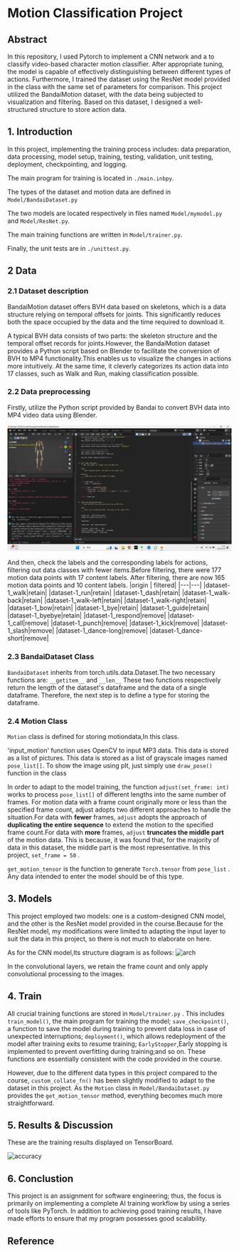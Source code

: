 # Motion Classification Project

## Abstract
In this repository, I used Pytorch to implement a CNN network and a to classify video-based character motion classifier. After appropriate tuning, the model is capable of effectively distinguishing between different types of actions. Furthermore, I trained the dataset using the ResNet model provided in the class with the same set of parameters for comparison. This project utilized the BandaiMotion dataset, with the data being subjected to visualization and filtering. Based on this dataset, I designed a well-structured structure to store action data.

## 1. Introduction

In this project, implementing the training process includes: data preparation, data processing, model setup, training, testing, validation, unit testing, deployment, checkpointing, and logging.

The main program for training is located in ```./main.inbpy```.

The types of the dataset and motion data are defined in ```Model/BandaiDataset.py```

The two models are located respectively in files named ```Model/mymodel.py``` and ```Model/ResNet.py```.

The main training functions are written in ```Model/trainer.py```.

Finally, the unit tests are in ```./unittest.py```.




## 2 Data
### 2.1 Dataset description
 BandaiMotion dataset offers BVH data based on skeletons, which is a data structure relying on temporal offsets for joints. This significantly reduces both the space occupied by the data and the time required to download it.

A typical BVH data consists of two parts: the skeleton structure and the temporal offset records for joints.However, the BandaiMotion dataset provides a Python script based on Blender to facilitate the conversion of BVH to MP4 functionality.This enables us to visualize the changes in actions more intuitively. At the same time, it cleverly categorizes its action data into 17 classes, such as Walk and Run, making classification possible.

### 2.2 Data preprocessing
Firstly, utilize the Python script provided by Bandai to convert BVH data into MP4 video data using Blender.

![processing](./img/blender.png)

And then, check the labels and the corresponding labels for actions, filtering out data classes with fewer items.Before filtering, there were 177 motion data points with 17 content labels. After filtering, there are now 165 motion data points and 10 content labels.
|origin  | filtered|
|---|---|
|dataset-1_walk|retain|
|dataset-1_run|retain|
|dataset-1_dash|retain|
|dataset-1_walk-back|retain|
|dataset-1_walk-left|retain|
|dataset-1_walk-right|retain|
|dataset-1_bow|retain|
|dataset-1_bye|retain|
|dataset-1_guide|retain|
|dataset-1_byebye|retain|
|dataset-1_respond|remove|
|dataset-1_call|remove|
|dataset-1_punch|remove|
|dataset-1_kick|remove|
|dataset-1_slash|remove|
|dataset-1_dance-long|remove|
|dataset-1_dance-short|remove|

### 2.3 BandaiDataset Class

```BandaiDataset``` inherits from torch.utils.data.Dataset.The two necessary functions are: ```__getitem__``` and ```__len__``` These two functions respectively return the length of the dataset's dataframe and the data of a single dataframe. Therefore, the next step is to define a type for storing the dataframe.

### 2.4 Motion Class

```Motion``` class is defined for storing motiondata,In this class.

'input_motion' function uses OpenCV to input MP3 data. This data is stored as a list of pictures. This data is stored as a list of grayscale images named ```pose_list[]```. To show the image using plt, just simply use ```draw_pose()``` function in the class

In order to adapt to the model training, the function ```adjust(set_frame: int)``` works to process ```pose_list[]``` of different lengths into the same number of frames. For motion data with a frame count originally more or less than the specified frame count, adjust adopts two different approaches to handle the situation.For data with __fewer__ frames, ```adjust``` adopts the approach of __duplicating the entire sequence__ to extend the motion to the specified frame count.For data with __more__ frames, ```adjust``` __truncates the middle part__ of the motion data. This is because, it was found that, for the majority of data in this dataset, the middle part is the most representative. In this project, ```set_frame = 50```  .

```get_motion_tensor``` is the function to generate ```Torch.tensor``` from ```pose_list``` . Any data intended to enter the model should be of this type.

## 3. Models
This project employed two models: one is a custom-designed CNN model, and the other is the ResNet model provided in the course.Because for the ResNet model, my modifications were limited to adapting the input layer to suit the data in this project, so there is not much to elaborate on here. 

As for the CNN model,Its structure diagram is as follows:
![arch](./img/arch.png)

In the convolutional layers, we retain the frame count and only apply convolutional processing to the images.

## 4. Train
All crucial training functions are stored in ```Model/trainer.py``` . This includes ```train_model()```, the main program for training the model; ```save_checkpoint()```, a function to save the model during training to prevent data loss in case of unexpected interruptions; ```deployment()```, which allows redeployment of the model after training exits to resume training; ```EarlyStopper```,Early stopping is implemented to prevent overfitting during training;and so on. These functions are essentially consistent with the code provided in the course.

However, due to the different data types in this project compared to the course, ```custom_collate_fn()``` has been slightly modified to adapt to the dataset in this project. As the ```Motion``` class in ```Model/BandaiDataset.py``` provides the ```get_motion_tensor``` method, everything becomes much more straightforward.


## 5. Results & Discussion 
These are the training results displayed on TensorBoard.

![accuracy](./img/Tensorboard_accuracy.png)




## 6. Conclustion


This project is an assignment for software engineering; thus, the focus is primarily on implementing a complete AI training workflow by using a series of tools like PyTorch. In addition to achieving good training results, I have made efforts to ensure that my program possesses good scalability.


## Reference